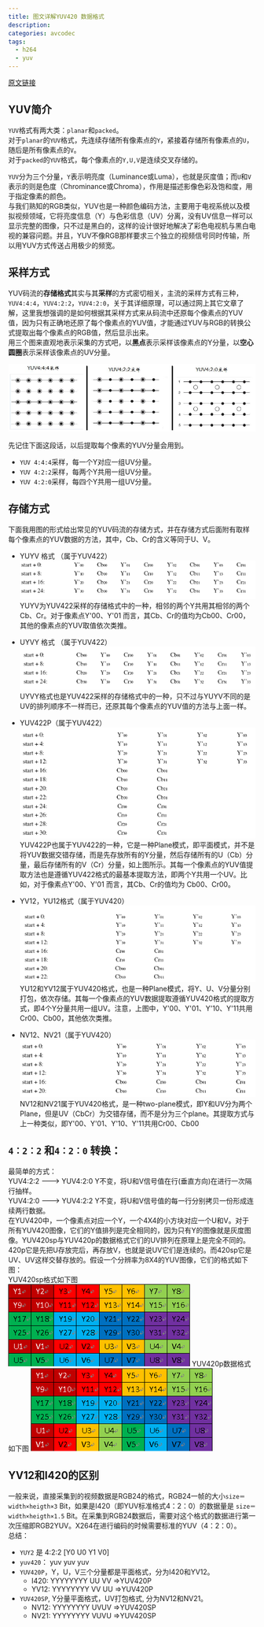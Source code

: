```yaml
---
title: 图文详解YUV420 数据格式
description:
categories: avcodec
tags:
  - h264
  - yuv
--- 
```


[原文链接](http://www.cnblogs.com/azraelly/archive/2013/01/01/2841269.html)

## YUV简介

`YUV`格式有两大类：`planar`和`packed`。  
对于`planar`的`YUV`格式，先连续存储所有像素点的`Y`，紧接着存储所有像素点的`U`，随后是所有像素点的`V`。  
对于`packed`的`YUV`格式，每个像素点的`Y,U,V`是连续交叉存储的。

`YUV`分为三个分量，`Y`表示明亮度（Luminance或Luma），也就是灰度值；而`U`和`V`表示的则是色度（Chrominance或Chroma），作用是描述影像色彩及饱和度，用于指定像素的颜色。  
与我们熟知的RGB类似，YUV也是一种颜色编码方法，主要用于电视系统以及模拟视频领域，它将亮度信息（Y）与色彩信息（UV）分离，没有UV信息一样可以显示完整的图像，只不过是黑白的，这样的设计很好地解决了彩色电视机与黑白电视的兼容问题。并且，YUV不像RGB那样要求三个独立的视频信号同时传输，所以用YUV方式传送占用极少的频宽。

## 采样方式

YUV码流的**存储格式**其实与其**采样**的方式密切相关，主流的采样方式有三种，`YUV4:4:4`，`YUV4:2:2`，`YUV4:2:0`，关于其详细原理，可以通过网上其它文章了解，这里我想强调的是如何根据其采样方式来从码流中还原每个像素点的YUV值，因为只有正确地还原了每个像素点的YUV值，才能通过YUV与RGB的转换公式提取出每个像素点的RGB值，然后显示出来。  
用三个图来直观地表示采集的方式吧，以**黑点**表示采样该像素点的Y分量，以**空心圆圈**表示采样该像素点的UV分量。

![sample.jpg](/assets/images/avencode/sample.jpg)

先记住下面这段话，以后提取每个像素的YUV分量会用到。  

+ `YUV 4:4:4`采样，每一个Y对应一组UV分量。
+ `YUV 4:2:2`采样，每两个Y共用一组UV分量。 
+ `YUV 4:2:0`采样，每四个Y共用一组UV分量。

## 存储方式

下面我用图的形式给出常见的YUV码流的存储方式，并在存储方式后面附有取样每个像素点的YUV数据的方法，其中，Cb、Cr的含义等同于U、V。

+ YUYV 格式 （属于YUV422）
![yuyv.png](/assets/images/avencode/yuyv.png)  
YUYV为YUV422采样的存储格式中的一种，相邻的两个Y共用其相邻的两个Cb、Cr。对于像素点Y'00、Y'01 而言，其Cb、Cr的值均为Cb00、Cr00，其他的像素点的YUV取值依次类推。 
 
+ UYVY 格式 （属于YUV422）  
![uyuv.png](/assets/images/avencode/uyuv.png)  
UYVY格式也是YUV422采样的存储格式中的一种，只不过与YUYV不同的是UV的排列顺序不一样而已，还原其每个像素点的YUV值的方法与上面一样。

+ YUV422P（属于YUV422）
![yuv422p.png](/assets/images/avencode/yuv422p.png)  
YUV422P也属于YUV422的一种，它是一种Plane模式，即平面模式，并不是将YUV数据交错存储，而是先存放所有的Y分量，然后存储所有的U（Cb）分量，最后存储所有的V（Cr）分量，如上图所示。其每一个像素点的YUV值提取方法也是遵循YUV422格式的最基本提取方法，即两个Y共用一个UV。比如，对于像素点Y'00、Y'01 而言，其Cb、Cr的值均为 Cb00、Cr00。
 
+ YV12，YU12格式（属于YUV420）
![yv12.png](/assets/images/avencode/yv12.png)  
YU12和YV12属于YUV420格式，也是一种Plane模式，将Y、U、V分量分别打包，依次存储。其每一个像素点的YUV数据提取遵循YUV420格式的提取方式，即4个Y分量共用一组UV。注意，上图中，Y'00、Y'01、Y'10、Y'11共用Cr00、Cb00，其他依次类推。

+ NV12、NV21（属于YUV420）
![nv12.png](/assets/images/avencode/nv12.png)  
NV12和NV21属于YUV420格式，是一种two-plane模式，即Y和UV分为两个Plane，但是UV（CbCr）为交错存储，而不是分为三个plane。其提取方式与上一种类似，即Y'00、Y'01、Y'10、Y'11共用Cr00、Cb00

## `4：2：2` 和`4：2：0` 转换：  

最简单的方式：  
YUV4:2:2 ---> YUV4:2:0  Y不变，将U和V信号值在行(垂直方向)在进行一次隔行抽样。   
YUV4:2:0 ---> YUV4:2:2  Y不变，将U和V信号值的每一行分别拷贝一份形成连续两行数据。    
在YUV420中，一个像素点对应一个Y，一个4X4的小方块对应一个U和V。对于所有YUV420图像，它们的Y值排列是完全相同的，因为只有Y的图像就是灰度图像。YUV420sp与YUV420p的数据格式它们的UV排列在原理上是完全不同的。420p它是先把U存放完后，再存放V，也就是说UV它们是连续的。而420sp它是UV、UV这样交替存放的。假设一个分辨率为8X4的YUV图像，它们的格式如下图：  
YUV420sp格式如下图
![yuv420sp.png](/assets/images/avencode/yuv420sp.png)
YUV420p数据格式如下图
![yuv420p.png](/assets/images/avencode/yuv420p.png)

## YV12和I420的区别

一般来说，直接采集到的视频数据是RGB24的格式，RGB24一帧的大小`size＝width×heigth×3` Bit，如果是I420（即YUV标准格式4：2：0）的数据量是 `size＝width×heigth×1.5` Bit。在采集到RGB24数据后，需要对这个格式的数据进行第一次压缩即RGB2YUV。X264在进行编码的时候需要标准的YUV（4：2：0）。  
总结：

+ `YUY2`  是 4:2:2  [Y0 U0 Y1 V0]  
+ `yuv420`： yuv yuv yuv  
+ `YUV420P`，Y，U，V三个分量都是平面格式，分为I420和YV12。   
  + I420: YYYYYYYY UU VV    =>YUV420P  
  + YV12: YYYYYYYY VV UU    =>YUV420P  
+ `YUV420SP`, Y分量平面格式，UV打包格式, 分为NV12和NV21。
  + NV12: YYYYYYYY UVUV     =>YUV420SP  
  + NV21: YYYYYYYY VUVU     =>YUV420SP